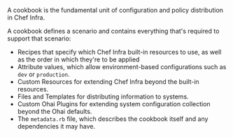 A cookbook is the fundamental unit of configuration and policy distribution in Chef Infra.

A cookbook defines a scenario and contains everything that's required to support that scenario:

- Recipes that specify which Chef Infra built-in resources to use, as well as the order in which they're to be applied
- Attribute values, which allow environment-based configurations such as `dev` or `production`.
- Custom Resources for extending Chef Infra beyond the built-in resources.
- Files and Templates for distributing information to systems.
- Custom Ohai Plugins for extending system configuration collection beyond the Ohai defaults.
- The `metadata.rb` file, which describes the cookbook itself and any dependencies it may have.
